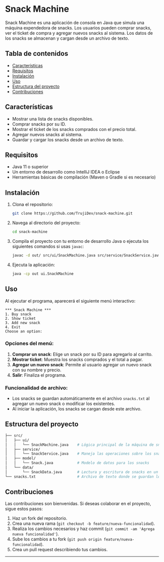 # Snack Machine

Snack Machine es una aplicación de consola en Java que simula una máquina expendedora de snacks. Los usuarios pueden comprar snacks, ver el ticket de compra y agregar nuevos snacks al sistema. Los datos de los snacks se almacenan y cargan desde un archivo de texto.

## Tabla de contenidos

- [Características](#características)
- [Requisitos](#requisitos)
- [Instalación](#instalación)
- [Uso](#uso)
- [Estructura del proyecto](#estructura-del-proyecto)
- [Contribuciones](#contribuciones)

## Características

- Mostrar una lista de snacks disponibles.
- Comprar snacks por su ID.
- Mostrar el ticket de los snacks comprados con el precio total.
- Agregar nuevos snacks al sistema.
- Guardar y cargar los snacks desde un archivo de texto.

## Requisitos

- Java 11 o superior
- Un entorno de desarrollo como IntelliJ IDEA o Eclipse
- Herramientas básicas de compilación (Maven o Gradle si es necesario)

## Instalación

1. Clona el repositorio:

   ```bash
   git clone https://github.com/TrujiDev/snack-machine.git
   ```

2. Navega al directorio del proyecto:

   ```bash
   cd snack-machine
   ```

3. Compila el proyecto con tu entorno de desarrollo Java o ejecuta los siguientes comandos si usas `javac`:

   ```bash
   javac -d out/ src/ui/SnackMachine.java src/service/SnackService.java src/model/Snack.java src/data/SnackData.java
   ```

4. Ejecuta la aplicación:

   ```bash
   java -cp out ui.SnackMachine
   ```

## Uso

Al ejecutar el programa, aparecerá el siguiente menú interactivo:

```
*** Snack Machine ***
1. Buy snack
2. Show ticket
3. Add new snack
4. Exit
Choose an option: 
```

### Opciones del menú:

1. **Comprar un snack**: Elige un snack por su ID para agregarlo al carrito.
2. **Mostrar ticket**: Muestra los snacks comprados y el total a pagar.
3. **Agregar un nuevo snack**: Permite al usuario agregar un nuevo snack con su nombre y precio.
4. **Salir**: Finaliza el programa.

### Funcionalidad de archivo:

- Los snacks se guardan automáticamente en el archivo `snacks.txt` al agregar un nuevo snack o modificar los existentes.
- Al iniciar la aplicación, los snacks se cargan desde este archivo.

## Estructura del proyecto

```bash
├── src/
│   ├── ui/
│   │   └── SnackMachine.java    # Lógica principal de la máquina de snacks
│   ├── service/
│   │   └── SnackService.java    # Maneja las operaciones sobre los snacks
│   ├── model/
│   │   └── Snack.java           # Modelo de datos para los snacks
│   └── data/
│       └── SnackData.java       # Lectura y escritura de snacks en un archivo
└── snacks.txt                   # Archivo de texto donde se guardan los snacks
```

## Contribuciones

Las contribuciones son bienvenidas. Si deseas colaborar en el proyecto, sigue estos pasos:

1. Haz un fork del repositorio.
2. Crea una nueva rama (`git checkout -b feature/nueva-funcionalidad`).
3. Realiza los cambios necesarios y haz commit (`git commit -am 'Agrega nueva funcionalidad'`).
4. Sube los cambios a tu fork (`git push origin feature/nueva-funcionalidad`).
5. Crea un pull request describiendo tus cambios.

---